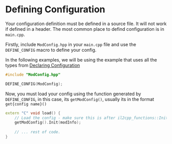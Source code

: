 # Defining Configuration

Your configuration definition must be defined in a source file. It will not work if defined in a header. The most common
place to defind configuration is in `main.cpp`.

Firstly, include `ModConfig.hpp` in your `main.cpp` file and use the `DEFINE_CONFIG` macro to define your config.

In the following examples, we will be using the example that uses all the types
from [Declaring Configuration](declaring_config.md)

```cpp
#include "ModConfig.hpp"

DEFINE_CONFIG(ModConfig);
```

Now, you must load your config using the function generated by `DEFINE_CONFIG`, in this case, its `getModConfig()`,
usually its in the format `get{config name}()`

```cpp
extern "C" void load() {
    // Load the config - make sure this is after il2cpp_functions::Init();
    getModConfig().Init(modInfo);
    
    // ... rest of code.
}
```


